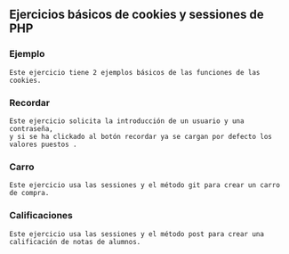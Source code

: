 ## Ejercicios básicos de cookies y sessiones de PHP
### Ejemplo
    Este ejercicio tiene 2 ejemplos básicos de las funciones de las cookies.
### Recordar
    Este ejercicio solicita la introducción de un usuario y una contraseña, 
    y si se ha clickado al botón recordar ya se cargan por defecto los valores puestos .
### Carro
    Este ejercicio usa las sessiones y el método git para crear un carro de compra.
### Calificaciones
    Este ejercicio usa las sessiones y el método post para crear una calificación de notas de alumnos.
